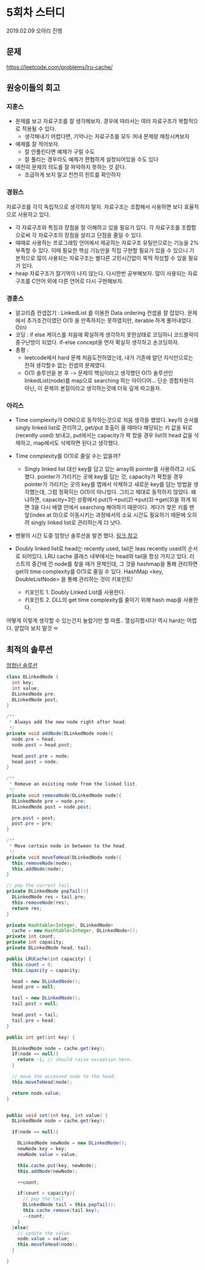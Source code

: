 # 5회차 스터디
2019.02.09
오아리 진행

## 문제
https://leetcode.com/problems/lru-cache/

## 원숭이들의 회고
### 지훈스
* 문제를 보고 자료구조를 잘 생각해보자. 경우에 따라서는 여러 자료구조가 복합적으로 적용될 수 있다.
    * 생각해내기 어렵다면, 기억나는 자료구조를 모두 꺼내 문제랑 매칭시켜보자
* 예제를 잘 적어보자.
    * 잘 안풀린다면 예제가 구릴 수도
    * 잘 풀리는 경우라도 예제가 편협하게 설정되어있을 수도 있다
* 여전히 문제의 의도를 잘 파악하지 못하는 것 같다.
    * 조급하게 보지 말고 천천히 힌트를 확인하자
    
### 경원스
자료구조를 각각 독립적으로 생각하지 말자. 자료구조는 조합해서 사용하면 보다 효율적으로 사용하고 있다.
* 각 자료구조와 특징과 장점을 잘 이해하고 있을 필요가 있다. 각 자료구조를 조합함으로써 각 자료구조의 장점을 살리고 단점을 줄일 수 있다.
* 때때로 사용하는 프로그래밍 언어에서 제공하는 자료구조 유틸만으로는 기능을 2% 부족할 수 있다. 이때 필요한 핵심 기능만을 직접 구현할 필요가 있을 수 있으니 기본적으로 많이 사용되는 자료구조는 별다른 고민시간없이 뚝딱 작성할 수 있을 필요가 있다.
* heap 자료구조가 잘기억이 나지 않는다. 다시한번 공부해보자. 많이 사용되는 자료구조를 C언어 외에 다른 언어로 다시 구현해보자.

### 경훈스
* 알고리즘 컨셉잡기 : LinkedList 를 이용한 Data ordering 컨셉을 잘 잡았다. 문제에서 추가조건이였던 O(1) 을 만족하지는 못하였지만, iterable 하게 풀어내었다. O(n)
* 코딩 : if else 케이스를 처음에 확실하게 생각하지 못한상태로 코딩하니 코드블락이 중구난방이 되었다. if-else concept을 먼저 확실히 생각하고 손코딩하자.
* 총평 : 
  - leetcode에서 hard 문제 처음도전하였는데, 내가 기존에 알던 지식만으로는 전혀 생각할수 없는 컨셉의 문제였다.
  - O(1) 솔루션을 본 후 -> 문제의 핵심이라고 생각했던 O(1) 솔루션인 linkedList(node)를 map으로 searching 하는 아이디어... 단순 경험차원이 아닌, 이 문제의 본질이라고 생각하는것에 더욱 깊게 파고들자.
  
### 아리스
* Time complexity가 O(N)으로 동작하는것으로 처음 생각을 했었다. key의 순서를 singly linked list로 관리하고, get/put 호출이 올 때마다 해당되는 키 값을 뒤로(recently used) 보내고, put에서는 capacity가 꽉 찼을 경우 list의 head 값을 삭제하고, map에서도 삭제하면 된다고 생각했다.

* Time complexity를 O(1)로 줄일 수는 없을까?
  * Singly linked list 대신 key를 담고 있는 array와 pointer를 사용하려고 시도했다. pointer가 가리키는 곳에 key를 담는 것, capacity가 꽉찼을 경우 pointer가 가리키는 곳의 key를 맵에서 삭제하고 새로운 key를 담는 방법을 생각했는데, 그럼 정확히는 O(1)이 아니었다. 그리고 제대로 동작하지 않았다. 왜냐하면, capacity=3인 상황에서 put(1)->put(2)->put(3)->get(3)을 하게 되면 3을 다시 배열 안에서 searching 해야하기 때문이다. 게다가 찾은 키를 맨 앞(index at 0)으로 이동시키는 과정에서의 소요 시간도 필요하기 때문에 오히려 singly linked list로 관리하는게 더 낫다.

* 멘붕의 시간 도중 엄청난 솔루션을 발견 했다.
[링크 참고](https://leetcode.com/problems/lru-cache/discuss/45911/Java-Hashtable-%2B-Double-linked-list-(with-a-touch-of-pseudo-nodes))

* Doubly linked list로 head는 recently used, tail은 leas recently used의 순서로 되어있다. LRU cache 클래스 내부에서는 head와 tail을 항상 가지고 있다. 리스트의 중간에 낀 node를 찾을 때가 문제인데, 그 것을 hashmap을 통해 관리하면 get의 time complexity를 O(1)로 줄일 수 있다. HashMap <key, DoubleListNode> 을 통해 관리하는 것이 키포인트!
  * 키포인트 1. Doubly Linked List를 사용한다.
  * 키포인트 2. DLL의 get time complexity를 줄이기 위해 hash map을 사용한다.

어떻게 이렇게 생각할 수 있는건지 놀랍기만 할 따름.. 열심히합시다!
역시 hard는 어렵다. 얕잡아 보지 말것 ㅠ

## 최적의 솔루션
[엄청난 솔루션](https://leetcode.com/problems/lru-cache/discuss/45911/Java-Hashtable-%2B-Double-linked-list-(with-a-touch-of-pseudo-nodes))
```java
class DLinkedNode {
  int key;
  int value;
  DLinkedNode pre;
  DLinkedNode post;
}

/**
 * Always add the new node right after head;
 */
private void addNode(DLinkedNode node){
  node.pre = head;
  node.post = head.post;

  head.post.pre = node;
  head.post = node;
}

/**
 * Remove an existing node from the linked list.
 */
private void removeNode(DLinkedNode node){
  DLinkedNode pre = node.pre;
  DLinkedNode post = node.post;

  pre.post = post;
  post.pre = pre;
}

/**
 * Move certain node in between to the head.
 */
private void moveToHead(DLinkedNode node){
  this.removeNode(node);
  this.addNode(node);
}

// pop the current tail. 
private DLinkedNode popTail(){
  DLinkedNode res = tail.pre;
  this.removeNode(res);
  return res;
}

private Hashtable<Integer, DLinkedNode> 
  cache = new Hashtable<Integer, DLinkedNode>();
private int count;
private int capacity;
private DLinkedNode head, tail;

public LRUCache(int capacity) {
  this.count = 0;
  this.capacity = capacity;

  head = new DLinkedNode();
  head.pre = null;

  tail = new DLinkedNode();
  tail.post = null;

  head.post = tail;
  tail.pre = head;
}

public int get(int key) {

  DLinkedNode node = cache.get(key);
  if(node == null){
    return -1; // should raise exception here.
  }

  // move the accessed node to the head;
  this.moveToHead(node);

  return node.value;
}


public void set(int key, int value) {
  DLinkedNode node = cache.get(key);

  if(node == null){

    DLinkedNode newNode = new DLinkedNode();
    newNode.key = key;
    newNode.value = value;

    this.cache.put(key, newNode);
    this.addNode(newNode);

    ++count;

    if(count > capacity){
      // pop the tail
      DLinkedNode tail = this.popTail();
      this.cache.remove(tail.key);
      --count;
    }
  }else{
    // update the value.
    node.value = value;
    this.moveToHead(node);
  }

}
```
